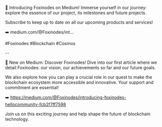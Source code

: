 📘 Introducing Foxinodes on Medium! Immerse yourself in our journey: explore the essence of our project, its milestones and future projects.

Subscribe to keep up to date on all our upcoming products and services!

➡️ medium.com/@Foxinodes/int…

#Foxinodes #Blockchain #Cosmos

--

📘 New on Medium: Discover Foxinodes! Dive into our first article where we detail Foxinodes: our vision, our achievements so far and our future goals.

We also explore how you can play a crucial role in our quest to make the blockchain ecosystem more accessible and innovative. Your support and commitment are essential!

➡️ https://medium.com/@Foxinodes/introducing-foxinodes-hellocommunity-fcb2f7ff7598

Join us on this exciting journey and help shape the future of blockchain technology.
